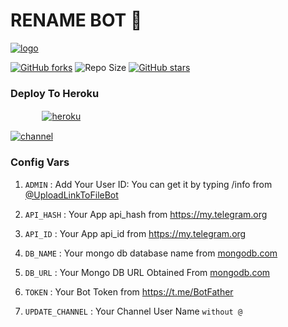 # RENAME BOT 🚀

[![logo](https://te.legra.ph/file/78b3c6e3895374c0e55d7.jpg)](https://t.me/FastRenameBot)

[![GitHub forks](https://img.shields.io/github/forks/LISA-KOREA/Rename-bot?&style=flat-square&logo=github)](https://github.com/LISA-KOREA/Rename-bot/fork)
![Repo Size](https://img.shields.io/github/repo-size/LISA-KOREA/Rename-bot?&style=flat-square&logo=github)
[![GitHub stars](https://img.shields.io/github/stars/LISA-KOREA/Rename-bot?&style=flat-square&logo=github)](https://github.com/LISA-KOREA/Rename-bot/stargazers)


### Deploy To Heroku

  ㅤ ㅤ   ㅤ <a href="https://dashboard.heroku.com/new?template=https%3A%2F%2Fgithub.com%2FLISA-KOREA%2FRename-bot"><img alt="heroku" src="https://img.shields.io/badge/-Deploy%20To%20Heroku-purple?style=for-the-badge&logo=heroku&logoColor=white"/></a> 

[![channel](https://te.legra.ph/file/adbf73d519f398306338f.jpg)](https://t.me/NT_BOT_CHANNEL)

### Config Vars

1. `ADMIN` : Add Your User ID: You can get it by typing /info from [@UploadLinkToFileBot](https://telegram.dog/UploadLinkToFileBot)

2. `API_HASH` : Your App api_hash from https://my.telegram.org

3. `API_ID` : Your App api_id from https://my.telegram.org

4. `DB_NAME` : Your mongo db database name from [mongodb.com](https://www.mongodb.com)

5. `DB_URL` : Your Mongo DB URL Obtained From [mongodb.com](https://www.mongodb.com)

6. `TOKEN` : Your Bot Token from https://t.me/BotFather

7. `UPDATE_CHANNEL` : Your Channel User Name `without @`

